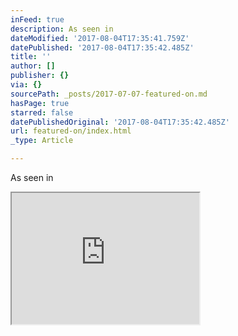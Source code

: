 ```yaml
---
inFeed: true
description: As seen in
dateModified: '2017-08-04T17:35:41.759Z'
datePublished: '2017-08-04T17:35:42.485Z'
title: ''
author: []
publisher: {}
via: {}
sourcePath: _posts/2017-07-07-featured-on.md
hasPage: true
starred: false
datePublishedOriginal: '2017-08-04T17:35:42.485Z'
url: featured-on/index.html
_type: Article

---
```

As seen in

<iframe src="https://the-grid.github.io/ed-userhtml/?g=eJy9lMuOmzAUhvd9CsTeMdcQZpJUmkW3U7UPEB3MAayYY2SbpHn7Gsq06lwWnaSzQEK2wJ__y9nW8hRYd1G4Cx3-cAyUbOkuEEgOzX3QKA3uLlDYuPtwv4WgM9jsws65wd5xfj6fV67DI2m3ErrnBkGxM9a1pNZyYGa0TgpmdA80vSxbTBKzcAIi6FgL_tBq7MPAgWnR7cJDpYCOYWBQ7ULSekBCE5D2R6MxaDyI7NvAGvGHRNS0sp0eZHOZSSxvpELLYx7lUcGLKIuXlQrqFlmD4EaDNdPE_A3YdIWD7UGp1UDt59MuzoqsSP3H6zAA5anCgO-3HPzjNdt_2r5fOY_rdw2SQKBaWqhQKZyxtV9j4-ChgA0woOEfJQtYZhGJvUJ2SKJ4_ao4Sfw_xJlSVRlZo52ZK6WnMEmr0Kfmwj1NzqOYDwadu7AejJHgLRVonGykAIeWHdGNFXR21blefZSGD1O0ksOXJVuP9FK0pEw2txftqYvz1z3-UmaG9WIVk1hRye3xoiThUwn_PVkL9JUBq9T4VqKSOE-T61S51r3DuszqVGxKllSpYFmWVqwqM2BZVKdlXECOVfqcPC_SIonSv2y9QQ-w98d4x-YuLPNV4OCkJn72KTdC-7KydkTrWKX10f_erxI4ecIPGxy_Jyn4-nmQKXHPBCo3myRONulNcn99Eh-_P3xls9vsmx6pfmlntommub9ALQCkCe_fb-4NZrPQVCOBdVN_8uciF6VvT5y_TOFPxC-ing" height="210" style=""></iframe>